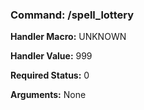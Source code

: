 ### Command: /spell_lottery

**Handler Macro:** UNKNOWN

**Handler Value:** 999

**Required Status:** 0

**Arguments:**
None
